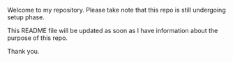 Welcome to my repository. Please take note that this repo is still undergoing setup phase.

This README file will be updated as soon as I have information about the purpose of this repo.

Thank you.
